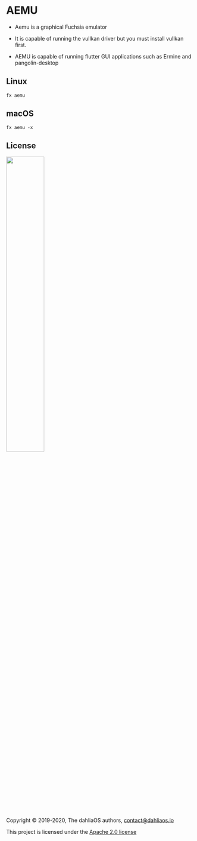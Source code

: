 # AEMU

- Aemu is a graphical Fuchsia emulator

- It is capable of running the vullkan driver but you must install vullkan first. 

- AEMU is capable of running flutter GUI applications such as Ermine and pangolin-desktop

## Linux

`fx aemu`

## macOS

`fx aemu -x`

## License

<p align="left">
  <img width="45%" src="https://github.com/dahlia-os/brand/blob/master/Logo%20SVGs/dahliaOS%20logo%20with%20text%20(drop%20shadow).svg"
</p>

Copyright © 2019-2020, The dahliaOS authors, contact@dahliaos.io

This project is licensed under the [Apache 2.0 license](../LICENSE)
